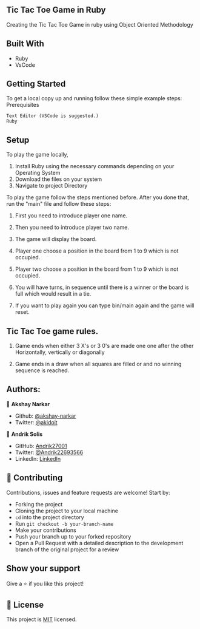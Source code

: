 ## Tic Tac Toe Game in Ruby

Creating the Tic Tac Toe Game in ruby using Object Oriented Methodology


## Built With

- Ruby
- VsCode


## Getting Started

To get a local copy up and running follow these simple example steps:
Prerequisites

    Text Editor (VSCode is suggested.)
    Ruby


## Setup

To play the game locally,

1. Install Ruby using the necessary commands depending on your Operating System
2. Download the files on your system
3. Navigate to project Directory

To play the game follow the steps mentioned before. After you done that, run the "main" file and follow these steps:

  1. First you need to introduce player one name.

  2. Then you need to introduce player two name.

  3. The game will display the board.

  4. Player one choose a position in the board from 1 to 9 which is not occupied.

  5. Player two choose a position in the board from 1 to 9 which is not occupied.

  6. You will have turns, in sequence until there is a winner or the board is full which would result in a tie.

  7. If you want to play again you can type bin/main again and the game will reset.


## Tic Tac Toe game rules.

1. Game ends when either 3 X's or 3 0's are made one one after the other Horizontally, vertically or diagonally

2. Game ends in a draw when all squares are filled or and no winning sequence is reached.


<!-- ## Assignment Link

[Assignment]  -->

## Authors:

👤 **Akshay Narkar**

- Github: [@akshay-narkar](https://github.com/akshay-narkar)
- Twitter: [@akidoit](https://twitter.com/akidoit)

👤 **Andrik Solis**

- GitHub: [Andrik27001](https://github.com/Andrik27001)
- Twitter: [@Andrik22693566](https://twitter.com/Andrik22693566)
- LinkedIn: [LinkedIn](https://www.linkedin.com/in/andrik-solis-paniagua-a0ab251b5/)

## 🤝 Contributing

Contributions, issues and feature requests are welcome! Start by:

- Forking the project
- Cloning the project to your local machine
- `cd` into the project directory
- Run `git checkout -b your-branch-name`
- Make your contributions
- Push your branch up to your forked repository
- Open a Pull Request with a detailed description to the development branch of the original project for a review

## Show your support

Give a :star: if you like this project!

## 📝 License

This project is [MIT](https://opensource.org/licenses/MIT) licensed.